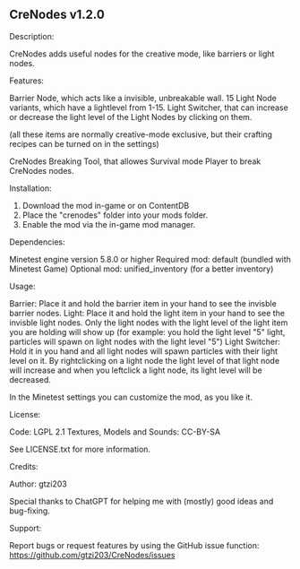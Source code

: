 ## CreNodes  v1.2.0

Description:

CreNodes adds useful nodes for the creative mode, like barriers or light nodes.



Features:

Barrier Node, which acts like a invisible, unbreakable wall.
15 Light Node variants, which have a lightlevel from 1-15.
Light Switcher, that can increase or decrease the light level of the Light Nodes by clicking on them.

(all these items are normally creative-mode exclusive, but their crafting recipes can be turned on in the settings)

CreNodes Breaking Tool, that allowes Survival mode Player to break CreNodes nodes.



Installation:

1. Download the mod in-game or on ContentDB
2. Place the "crenodes" folder into your mods folder.
3. Enable the mod via the in-game mod manager.



Dependencies:

Minetest engine version 5.8.0 or higher
Required mod: default (bundled with Minetest Game)
Optional mod: unified\_inventory (for a better inventory)



Usage:

Barrier: Place it and hold the barrier item in your hand to see the invisble barrier nodes.
Light: Place it and hold the light item in your hand to see the invisble light nodes.
Only the light nodes with the light level of the light item you are holding will show up (for example: you hold the light level "5" light, particles will spawn on light nodes with the light level "5")
Light Switcher: Hold it in you hand and all light nodes will spawn particles with their light level on it.
By rightclicking on a light node the light level of that light node will increase and when you leftclick a light node, its light level will be decreased.

In the Minetest settings you can customize the mod, as you like it.



License:

Code: LGPL 2.1
Textures, Models and Sounds: CC-BY-SA

See LICENSE.txt for more information.



Credits:

Author: gtzi203

Special thanks to ChatGPT for helping me with (mostly) good ideas and bug-fixing.



Support:

Report bugs or request features by using the GitHub issue function: https://github.com/gtzi203/CreNodes/issues

